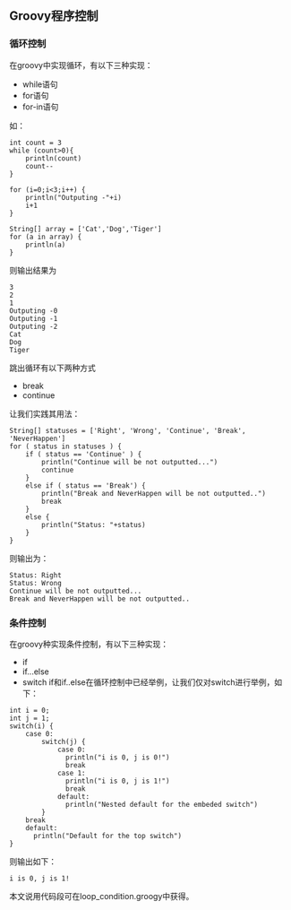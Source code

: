 ## Groovy程序控制
### 循环控制
在groovy中实现循环，有以下三种实现：
- while语句
- for语句
- for-in语句

如：
```
int count = 3
while (count>0){
	println(count)
	count--
}

for (i=0;i<3;i++) {
	println("Outputing -"+i)
	i+1
}

String[] array = ['Cat','Dog','Tiger']
for (a in array) {
	println(a)
}
```
则输出结果为
```
3
2
1
Outputing -0
Outputing -1
Outputing -2
Cat
Dog
Tiger
```
跳出循环有以下两种方式
- break
- continue

让我们实践其用法：
```
String[] statuses = ['Right', 'Wrong', 'Continue', 'Break', 'NeverHappen']
for ( status in statuses ) {
	if ( status == 'Continue' ) {
		println("Continue will be not outputted...")
		continue
	}
	else if ( status == 'Break') {
		println("Break and NeverHappen will be not outputted..")
		break
	}
	else {
		println("Status: "+status)
	}
}
```
则输出为：
```
Status: Right
Status: Wrong
Continue will be not outputted...
Break and NeverHappen will be not outputted..
```
### 条件控制
在groovy种实现条件控制，有以下三种实现：
- if
- if...else
- switch
if和if..else在循环控制中已经举例，让我们仅对switch进行举例，如下：
```
int i = 0;
int j = 1;
switch(i) {
	case 0:
		switch(j) {
			case 0:
			  println("i is 0, j is 0!")
			  break
			case 1:
			  println("i is 0, j is 1!")
			  break
			default:
			  println("Nested default for the embeded switch")
		}	
	break
	default:
	  println("Default for the top switch")
}
```
则输出如下：
```
i is 0, j is 1!
```
本文说用代码段可在loop_condition.groogy中获得。
